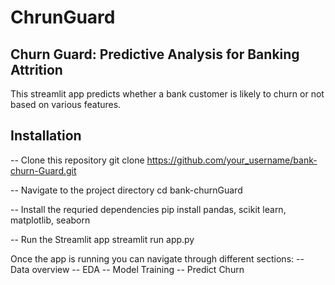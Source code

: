 # ChrunGuard
## Churn Guard: Predictive Analysis for Banking Attrition
This streamlit app predicts whether a bank customer is likely to churn or not based on various features.
## Installation
-- Clone this repository
git clone https://github.com/your_username/bank-churn-Guard.git

-- Navigate to the project directory
cd bank-churnGuard

-- Install the requried dependencies 
pip install pandas, scikit learn, matplotlib, seaborn

-- Run the Streamlit app
streamlit run app.py

Once the app is running you can navigate through different sections:
-- Data overview
-- EDA
-- Model Training
-- Predict Churn
 
